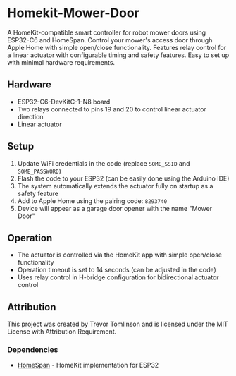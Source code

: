 # Homekit-Mower-Door
A HomeKit-compatible smart controller for robot mower doors using ESP32-C6 and HomeSpan. Control your mower's access door through Apple Home with simple open/close functionality. Features relay control for a linear actuator with configurable timing and safety features. Easy to set up with minimal hardware requirements.

## Hardware
- ESP32-C6-DevKitC-1-N8 board
- Two relays connected to pins 19 and 20 to control linear actuator direction
- Linear actuator

## Setup
1. Update WiFi credentials in the code (replace `SOME_SSID` and `SOME_PASSWORD`)
2. Flash the code to your ESP32 (can be easily done using the Arduino IDE)
3. The system automatically extends the actuator fully on startup as a safety feature
4. Add to Apple Home using the pairing code: `8293740`
5. Device will appear as a garage door opener with the name "Mower Door"

## Operation
- The actuator is controlled via the HomeKit app with simple open/close functionality
- Operation timeout is set to 14 seconds (can be adjusted in the code)
- Uses relay control in H-bridge configuration for bidirectional actuator control

## Attribution
This project was created by Trevor Tomlinson and is licensed under the MIT License with Attribution Requirement.

### Dependencies
- [HomeSpan](https://github.com/HomeSpan/HomeSpan) - HomeKit implementation for ESP32
